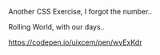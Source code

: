 Another CSS Exercise, I forgot the number..

Rolling World, with our days..

https://codepen.io/uixcem/pen/wvExKdr
